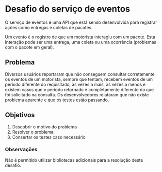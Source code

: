# Desafio do serviço de eventos

O serviço de eventos é uma API que está sendo desenvolvida para registrar ações como entregas e coletas de pacotes.

Um evento é o registro de que um motorista interagiu com um pacote.
Esta interação pode ser uma entrega, uma coleta ou uma ocorrência (problemas com o pacote em geral).

## Problema

Diversos usuários reportaram que não conseguem consultar corretamente os eventos de um motorista, sempre que tentam, recebem eventos de um período diferente do requisitado, às vezes a mais, às vezes a menos e existem casos que o período retornado é completamente diferente do que foi solicitado na consulta.
Os desenvolvedores relataram que não existe problema aparente e que os testes estão passando.

## Objetivos

1. Descobrir o motivo do problema
2. Resolver o problema
3. Consertar os testes caso necessário

### Observações

Não é permitido utilizar bibliotecas adicionais para a resolução deste desafio.
